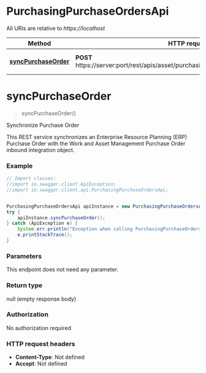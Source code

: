 # PurchasingPurchaseOrdersApi

All URIs are relative to *https://localhost*

Method | HTTP request | Description
------------- | ------------- | -------------
[**syncPurchaseOrder**](PurchasingPurchaseOrdersApi.md#syncPurchaseOrder) | **POST** https://server:port/rest/apis/asset/purchasing/purchaseOrderSynchronization/ | Synchronize Purchase Order


<a name="syncPurchaseOrder"></a>
# **syncPurchaseOrder**
> syncPurchaseOrder()

Synchronize Purchase Order

This REST service synchronizes an Enterprise Resource Planning (ERP) Purchase Order with the Work and Asset Management Purchase Order inbound integration object.

### Example
```java
// Import classes:
//import io.swagger.client.ApiException;
//import io.swagger.client.api.PurchasingPurchaseOrdersApi;


PurchasingPurchaseOrdersApi apiInstance = new PurchasingPurchaseOrdersApi();
try {
    apiInstance.syncPurchaseOrder();
} catch (ApiException e) {
    System.err.println("Exception when calling PurchasingPurchaseOrdersApi#syncPurchaseOrder");
    e.printStackTrace();
}
```

### Parameters
This endpoint does not need any parameter.

### Return type

null (empty response body)

### Authorization

No authorization required

### HTTP request headers

 - **Content-Type**: Not defined
 - **Accept**: Not defined

